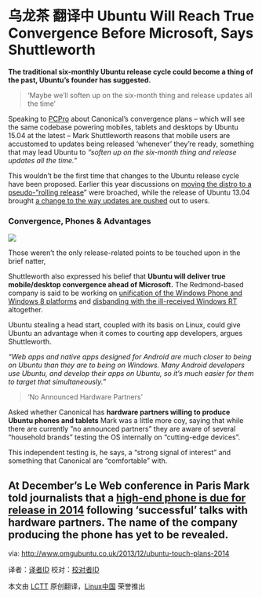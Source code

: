 乌龙茶 翻译中
Ubuntu Will Reach True Convergence Before Microsoft, Says Shuttleworth
================================================================================
**The traditional six-monthly Ubuntu release cycle could become a thing of the past, Ubuntu’s founder has suggested.**

> ‘Maybe we’ll soften up on the six-month thing and release updates all the time’

Speaking to [PCPro][1] about Canonical’s convergence plans – which will see the same codebase powering mobiles, tablets and desktops by Ubuntu 15.04 at the latest – Mark Shuttleworth reasons that mobile users are accustomed to updates being released ‘whenever’ they’re ready, something that may lead Ubuntu to *“soften up on the six-month thing and release updates all the time.”*

This wouldn’t be the first time that changes to the Ubuntu release cycle have been proposed. Earlier this year discussions on [moving the distro to a pseudo-”rolling release][2]” were broached, while the release of Ubuntu 13.04 brought [a change to the way updates are pushed][3] out to users.

### Convergence, Phones & Advantages ###

![](http://www.omgubuntu.co.uk/wp-content/uploads/2013/12/mark-tile-300x171.jpg)

Those weren’t the only release-related points to be touched upon in the brief natter,

Shuttleworth also expressed his belief that **Ubuntu will deliver true mobile/desktop convergence ahead of Microsoft.** The Redmond-based company is said to be working on [unification of the Windows Phone and Windows 8 platforms][4] and [disbanding with the ill-received Windows RT][5] altogether.

Ubuntu stealing a head start, coupled with its basis on Linux, could give Ubuntu an advantage when it comes to courting app developers, argues Shuttleworth.

*“Web apps and native apps designed for Android are much closer to being on Ubuntu than they are to being on Windows. Many Android developers use Ubuntu, and develop their apps on Ubuntu, so it’s much easier for them to target that simultaneously.”*

> ‘No Announced Hardware Partners’ 

Asked whether Canonical has **hardware partners willing to produce Ubuntu phones and tablets** Mark was a little more coy, saying that while there are currently ”no announced partners” they are aware of several “household brands” testing the OS internally on “cutting-edge devices”.

This independent testing is, he says, a “strong signal of interest” and something that Canonical are “comfortable” with.

At December’s Le Web conference in Paris Mark told journalists that a [high-end phone is due for release in 2014][6] following ‘successful’ talks with hardware partners. The name of the company producing the phone has yet to be revealed.
--------------------------------------------------------------------------------

via: http://www.omgubuntu.co.uk/2013/12/ubuntu-touch-plans-2014

译者：[译者ID](https://github.com/译者ID) 校对：[校对者ID](https://github.com/校对者ID)

本文由 [LCTT](https://github.com/LCTT/TranslateProject) 原创翻译，[Linux中国](http://linux.cn/) 荣誉推出

[1]:http://www.pcpro.co.uk/news/interviews/386080/mark-shuttleworth-interview-taking-ubuntu-beyond-desktops
[2]:http://www.omgubuntu.co.uk/2013/02/ubuntu-to-discuss-rolling-release-move-at-next-weeks-uds
[3]:http://www.omgubuntu.co.uk/2013/08/phased-updates-to-start-rolling-out-for-ubuntu-13-04
[4]:http://blogs.wsj.com/cio/2013/10/24/microsoft-moves-closer-to-mobile-desktop-convergence/
[5]:http://www.theguardian.com/technology/2013/nov/26/microsoft-kill-windows-rt-larson-green
[6]:http://www.omgubuntu.co.uk/2013/12/ubuntu-touch-signs-first-hardware-partner-will-debut-high-end-phone-2014
